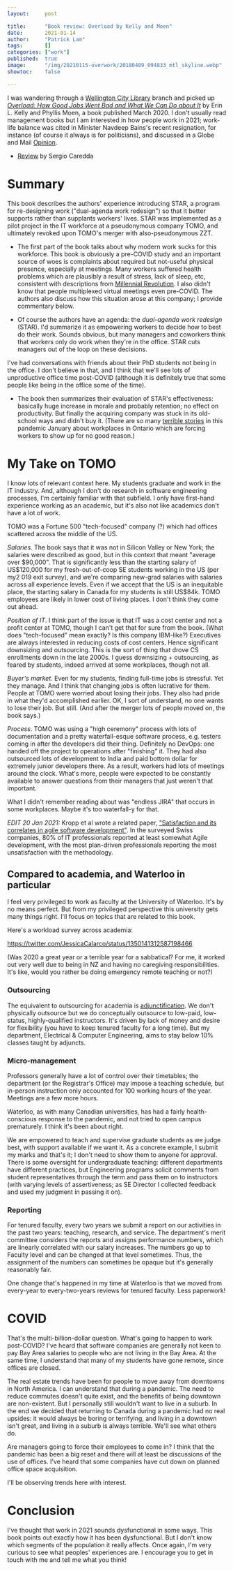 ```yaml
---
layout:     post

title:      "Book review: Overload by Kelly and Moen"
date:       2021-01-14
author:     "Patrick Lam"
tags:       []
categories: ["work"]
published:  true
image:      "/img/20210115-overwork/20180409_094833_mtl_skyline.webp"
showtoc:    false

---
```


I was wandering through a [Wellington City Library](https://www.wcl.govt.nz) branch and picked up *[Overload: How Good Jobs Went Bad and What We Can Do about It](https://www.goodreads.com/book/show/51801200-overload)*
by Erin L. Kelly and Phyllis Moen, a book published March 2020. I don't usually read management books but I am interested in
how people work in 2021; work-life balance was cited in Minister Navdeep Bains's recent resignation, for instance (of course it always
is for politicians), and discussed in a Globe and Mail [Opinion](https://www.theglobeandmail.com/opinion/article-the-trudeau-government-promised-to-help-canadians-balance-their-family/).

* [Review](https://sergiocaredda.eu/inspiration/books/book-review-overload-by-erin-l-kelly-and-phyllis-moen/) by Sergio Caredda

# Summary
This book describes the authors' experience introducing
STAR, a program for re-designing work ("dual-agenda work redesign") so that it better supports
rather than supplants workers' lives. STAR was implemented as a pilot project in the IT
workforce at a pseudonymous company TOMO, and ultimately revoked upon
TOMO's merger with also-pseudonymous ZZT.

* The first part of the book talks about why modern work sucks for
this workforce. This book is obviously a pre-COVID study and an
important source of woes is complaints about required but not-useful
physical presence, especially at meetings. Many workers suffered
health problems which are plausibly a result of stress, lack of sleep,
etc, consistent with descriptions from [Millennial
Revolution](https://www.millennial-revolution.com/). I also didn't
know that people multiplexed virtual meetings even pre-COVID.  The
authors also discuss how this situation arose at this company; I provide commentary below.

* Of course the authors have an agenda: the *dual-agenda work redesign* (STAR).
I'd summarize it as empowering workers to decide how to best do their
work. Sounds obvious, but many managers and coworkers think that workers
only do work when they're in the office. STAR cuts managers out of the loop
on these decisions.

I've had conversations with friends
about their PhD students not being in the office. I don't believe in that,
and I think that we'll see lots of unproductive office time post-COVID
(although it is definitely true that some people like being in the office
some of the time).

* The book then summarizes their evaluation of STAR's effectiveness:
basically huge increase in morale and probably retention; no effect on productivity. But finally the
acquiring company was stuck in its old-school ways and didn't buy it.
(There are so many [terrible stories](https://twitter.com/YoniFreedhoff/status/1349829326179598336) in this pandemic January about
workplaces in Ontario which are forcing workers to show up for no good reason.)

# My Take on TOMO
I know lots of relevant context here. My students graduate and work in the IT industry.
And, although I don't do research in software engineering processes, I'm certainly familiar
with that subfield. I only have first-hand experience working as an academic, but it's also
not like academics don't have a lot of work.

TOMO was a Fortune 500 "tech-focused" company (?) which had offices
scattered across the middle of the US.

*Salaries*. The book says that it was not
in Silicon Valley or New York; the salaries were described as good,
but in this context that meant "average over $90,000". That is
significantly less than the starting salary of US$120,000 for my
fresh-out-of-coop SE students working in the US (per my2 019 exit survey),
and we're comparing new-grad salaries with salaries across all
experience levels. Even if we accept that the US is an inequitable place,
the starting salary in Canada for my students is still US$84k. 
TOMO employees are likely in lower cost of living places.
I don't think they come out ahead.

*Position of IT*. I think part of the issue is that IT was a cost
center and not a profit center at TOMO, though I can't get that for
sure from the book. (What does "tech-focused" mean exactly? Is this company
IBM-like?) Executives are always interested in reducing costs of cost
centers.  Hence significant downsizing and outsourcing. This is the
sort of thing that drove CS enrollments down in the late 2000s. I
guess downsizing + outsourcing, as feared by students, indeed arrived at some workplaces,
though not all.

*Buyer's market*. Even for my students, finding full-time jobs is
stressful. Yet they manage. And I think that changing jobs is often
lucrative for them.  People at TOMO were worried about losing their
jobs. They also had pride in what they'd accomplished earlier. OK, I
sort of understand, no one wants to lose their job.  But still. (And
after the merger lots of people moved on, the book says.)

*Process*. TOMO was using a "high ceremony" process with lots of
documentation and a pretty waterfall-esque software process,
e.g. testers coming in after the developers did their
thing. Definitely no DevOps: one handed off the project to operations
after "finishing" it.  They had also outsourced lots of development to
India and paid bottom dollar for extremely junior developers there. As
a result, workers had lots of meetings around the clock. What's more,
people were expected to be constantly available to answer questions
from their managers that just weren't that important.

What I didn't remember reading about was "endless JIRA" that occurs in some workplaces.
Maybe it's too waterfall-y for that.

*EDIT 20 Jan 2021:* Kropp et al wrote a related paper, ["Satisfaction and its correlates in agile software development"](https://homepages.ecs.vuw.ac.nz/~craig/publications/jss2020-kropp.pdf). In the surveyed Swiss companies, 80% of IT 
professionals reported at least somewhat Agile development, with the most plan-driven professionals reporting the most unsatisfaction with the methodology.

## Compared to academia, and Waterloo in particular
I feel very privileged to work as faculty at the University of Waterloo.
It's by no means perfect. But from my privileged perspective this university
gets many things right. I'll focus on topics that are related to this book.

Here's a workload survey across academia:

https://twitter.com/JessicaCalarco/status/1350141312587198466

(Was 2020 a great year or a terrible year for a sabbatical? For me, it
worked out very well due to being in NZ and having no caregiving
responsibilities. It's like, would you rather be doing emergency
remote teaching or not?)

### Outsourcing
The equivalent to outsourcing for academia is
[adjunctification](http://blog.tesol.org/the-rise-of-adjunctification-from-surviving-to-thriving/). We
don't physically outsource but we do conceptually outsource to
low-paid, low-status, highly-qualified instructors. It's driven by
lack of money and desire for flexibility (you have to keep tenured
faculty for a long time). But my department, Electrical & Computer Engineering, aims to stay below 10%
classes taught by adjuncts.

### Micro-management
Professors generally have a lot of control over their timetables;
the department (or the Registrar's Office) may impose a teaching
schedule, but in-person instruction only accounted for 100 working hours
of the year. Meetings are a few more hours.

Waterloo, as with many Canadian universities, has had a fairly health-conscious response to the pandemic,
and not tried to open campus prematurely. I think it's been about right.

We are empowered to teach and supervise graduate students as we judge
best, with support available if we want it. As a concrete example, I
submit my marks and that's it; I don't need to show them to anyone for
approval. There is some oversight for undergraduate teaching:
different departments have different practices, but Engineering
programs solicit comments from student representatives through the
term and pass them on to instructors (with varying levels of
assertiveness; as SE Director I collected feedback and used my
judgment in passing it on).

### Reporting

For tenured faculty, every two years we submit a report on our
activities in the past two years: teaching, research, and service. The
department's merit committee considers the reports and assigns
performance numbers, which are linearly correlated with our salary
increases. The numbers go up to Faculty level and can be changed at
that level sometimes. Thus, the assignment of the numbers can
sometimes be opaque but it's generally reasonably fair.

One change that's happened in my time at Waterloo is that we moved
from every-year to every-two-years reviews for tenured faculty.
Less paperwork!

# COVID

That's the multi-billion-dollar question. What's going to happen to
work post-COVID? I've heard that software companies are generally not keen
to pay Bay Area salaries to people who are not living in the Bay Area.
At the same time, I understand that many of my students have gone remote,
since offices are closed. 

The real estate trends have been for people to move away from
downtowns in North America. I can understand that during a
pandemic. The need to reduce commutes doesn't quite exist, and the
benefits of being downtown are non-existent.  But I personally still
wouldn't want to live in a suburb. In the end we decided that
returning to Canada during a pandemic had no real upsides: it would
always be boring or terrifying, and living in a downtown isn't great,
and living in a suburb is always terrible. We'll see what others do.

Are managers going to force their employees to come in? I think
that the pandemic has been a big reset and there will at least be
discussions of the use of offices. I've heard that some companies have
cut down on planned office space acquisition.

I'll be observing trends here with interest.

# Conclusion

I've thought that work in 2021 sounds dysfunctional in some ways.
This book points out exactly how it has been dysfunctional. But I
don't know which segments of the population it really affects.
Once again, I'm very curious to see what peoples' experiences are.
I encourage you to get in touch with me and tell me what you think!

